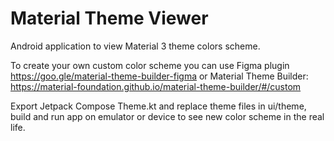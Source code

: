 # Material Theme Viewer
Android application to view Material 3 theme colors scheme.

To create your own custom color scheme you can use Figma plugin https://goo.gle/material-theme-builder-figma
or Material Theme Builder: https://material-foundation.github.io/material-theme-builder/#/custom

Export Jetpack Compose Theme.kt and replace theme files in ui/theme, build and run app on emulator or device
to see new color scheme in the real life.
